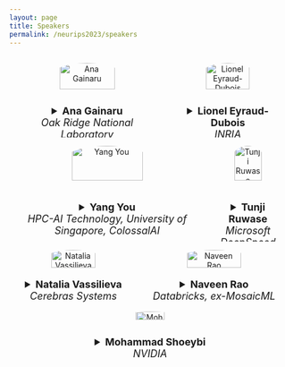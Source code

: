 ```yaml
---
layout: page
title: Speakers
permalink: /neurips2023/speakers
---
```


<style>
.row {
  display: flex;
}

/* Create three equal columns that sits next to each other */
.column {
  flex: 33.33%;
  padding: 15px;
  text-align: center;
}

img {
  border-radius: 50%;
}

summary {
    font-size: large
}
</style>


<div class="row">
  <div class="column">
    <img src="{{site.url}}/assets/ana.jpeg" title=" Ana Gainaru" width="63%" />
    <figcaption>
    <details>
    <summary>
    <b> Ana Gainaru</b> <br /> <em>Oak Ridge National Laboratory</em>
    </summary>
    Ana Gainaru is a computer scientist in the CSM division at Oak Ridge National Laboratory, working on data management and performance optimization for large scale scientific workflows with a focus on codes coupling traditional HPC with AI. She received her PhD from the University of Illinois at Urbana-Champaign working on fault tolerance and scheduling for large-scale systems. In her current position she is working with application developers in fusion, neutron scattering and materials sciences to deploy digital twins and large models and improve their performance at scale.
    <a href="https://scholar.google.com/citations?hl=en&user=YR3x8gkAAAAJ&view_op=list_works&sortby=pubdate">Publications</a>
    <a href="http://ana-gainaru.com/">Website</a>
    </details>
    </figcaption>
  </div> 
  <div class="column">
    <img src="{{site.url}}/assets/lionel_2023.jpeg" title="Lionel Eyraud-Dubois" width="63%" />
    <figcaption>
    <details>
    <summary>
    <b>Lionel Eyraud-Dubois</b> <br /> <em>INRIA</em>
    </summary>
    <!-- Researcher at Inria, University of Bordeaux; Expert
in linear algebra, efficient training, re-materialization, offloading; creator and maintainer of two
software packages for memory-efficient training Rotor and Rockmate -->
    <a href="https://dblp.org/pid/e/LionelEyraudDubois.html">Publications</a>
    <a href="https://www.labri.fr/profil/Eyraud-dubois_ID1188202150">Website</a>
    </details>
    </figcaption>
  </div> 
</div>

<div class="row">
  <div class="column">
    <img src="{{site.url}}/assets/yy.jpeg" title=" Yang You" width="63%" />
    <figcaption>
    <details>
    <summary>
    <b>Yang You</b><br /><em>HPC-AI Technology, University of Singapore, ColossalAI</em>
    </summary>
    Yang You is a Presidential Young Professor at the National University of Singapore. He received his Ph.D. in Computer Science from UC Berkeley under Prof. James Demmel. Yang's research interests include Parallel/Distributed Algorithms, High Performance Computing, and Machine Learning. He is a winner of the IPDPS 2015 Best Paper Award (0.8%), ICPP 2018 Best Paper Award (0.3%), and ACM/IEEE George Michael HPC Fellowship. Yang is also a Siebel Scholar and a winner of the Lotfi A. Zadeh Prize. He also made the Forbes 30 Under 30 Asia list (2021) for young leaders and the IEEE-CS TCHPC early career award.
    <a href="https://scholar.google.com/citations?user=jF4dPZwAAAAJ&hl=en">Publications</a>
    <a href="https://ai.comp.nus.edu.sg/">Website</a>
    </details>
    </figcaption>
  </div> 
  <div class="column">
    <!-- <img src="https://res.cloudinary.com/apideck/image/upload/w_196,f_auto/v1674230967/marketplaces/ckhg56iu1mkpc0b66vj7fsj3o/listings/Screenshot_2023-01-20_at_17.09.10_ljybhx.png" title="DeepSpeed" width="63%"  /> -->
    <img src="{{site.url}}/assets/tunji.png" title=" Tunji Ruwase" width="63%" />
    <figcaption>
    <details>
    <summary>
    <b>Tunji Ruwase</b><br /><em>Microsoft DeepSpeed</em>
    </summary>
    Olatunji (Tunji) Ruwase is a co-founder and Principal Research Sciences Manager of the DeepSpeed project at Microsoft. His broad industry and research background spans compilers, operating systems, and hardware accelerators. He is currently interested in building systems and convergence optimizations, and frameworks for distributed training and inference of deep learning models.  His research results on DL training, inference, and hyperparameter search are used in multiple Microsoft systems and products, such as Bing, Ads, HyperDrive, and Catapault.
    <a href="https://scholar.google.com/citations?hl=en&user=HZDafzgAAAAJ&view_op=list_works&sortby=pubdate">Publications</a>
    <a href="https://www.microsoft.com/en-us/research/people/olruwase/">Website</a>
    </details>
    </figcaption>
  </div>
 </div> 

<div class="row"> 
  <div class="column">
    <img src="{{site.url}}/assets/natalia.jpeg" title=" Natalia Vassilieva" width="63%" />
    <figcaption>
    <details>
    <summary>
    <b> Natalia Vassilieva</b> <br /><em>Cerebras Systems</em>
    </summary>
    Natalia Vassilieva is a Sr. Director of Product at Cerebras Systems, a computer systems company dedicated to accelerating deep learning. She leads the vision and strategy for Cerebras products, market, application, and algorithm analysis for machine learning use cases. Her focus is machine learning and artificial intelligence, analytics, and application-driven software-hardware optimization and co-design. Prior to joining Cerebras, Natalia was a Sr. Research Manager at Hewlett Packard Labs, where she led the Software and AI group and served as the head of HP Labs Russia from 2011 until 2015. Prior to Hewlett Packard, she was an Associate Professor at St. Petersburg State University in Russia and worked as a software engineer for several IT companies. Natalia holds a Ph.D. in computer science from St. Petersburg State University.
    <a href="https://scholar.google.com/citations?hl=en&user=nqkl6MwAAAAJ&view_op=list_works&sortby=pubdate">Publications</a>
    <a href="https://www.linkedin.com/in/nataliavassilieva/">Website</a>
    </details>
    </figcaption>
  </div> 
  
  <div class="column">
    <img src="{{site.url}}/assets/naveen.jpeg" title=" Naveen Rao" width="63%" />
    <figcaption>
    <details>
    <summary>
    <b>Naveen Rao</b><br /><em>Databricks, ex-MosaicML</em>
    </summary>
    <!-- <a href="">Publications</a> -->
    <a href="https://www.linkedin.com/in/naveen-rao-bba5b01/">Website</a>
    </details>
</figcaption>
  </div>
</div>

<div class="row"> 
  <div class="column">
    <img src="{{site.url}}/assets/mohammad.jpeg" title="Mohammad Shoeybi" width="33%" />
    <figcaption>
    <details>
    <summary>
    <b>Mohammad Shoeybi</b> <br /><em>NVIDIA</em>
    </summary>
    Dr. Mohammad Shoeybi is the Director of Applied Research at NVIDIA. His team focuses on building large foundational models and improving them to downstream applications. His team has build Megatron-LM, a framework for efficiently training LLMs and used it to train several large scale models such as Megatron-Turing NLG with 530 billions of parameters. He received his PhD. from Stanford University in 2010. Prior to NVIDIA, he worked at DeepMind and Baidu USA leading efforts on bringing deep learning and reinforcement learning to applications.
    <!-- Bryan Catanzaro leads a team finding new ways to use AI to improve projects ranging from
language understanding to computer graphics and chip design. He is pioneering the training of LMs
at scale, including through the Megatron project. Bryan’s research at NVIDIA led to the creation of
cuDNN, and more recently, he helped to lead the team that invented DLSS 2.0. <br /> -->
    <a href="https://scholar.google.com/citations?user=62ElavIAAAAJ&hl=en">Publications</a>
    <!-- <a href="https://ctnzr.io/">Website</a> -->
    </details>
    </figcaption>
  </div>
</div>